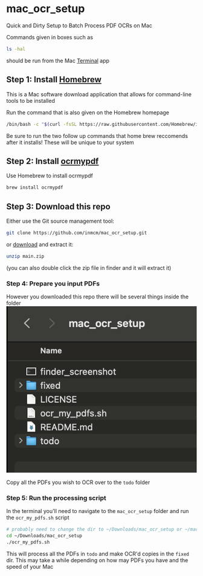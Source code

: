 # mac_ocr_setup
Quick and Dirty Setup to Batch Process PDF OCRs on Mac

Commands given in boxes such as
```sh
ls -hal
```
should be run from the Mac [Terminal](https://support.apple.com/guide/terminal/welcome/mac) app

## Step 1: Install [Homebrew](https://brew.sh)

This is a Mac software download application that allows for command-line tools to be installed 

Run the command that is also given on the Homebrew homepage
```sh
/bin/bash -c "$(curl -fsSL https://raw.githubusercontent.com/Homebrew/install/HEAD/install.sh)"
```

Be sure to run the two follow up commands that home brew reccomends after it installs! These will be unique to your system


## Step 2: Install [ocrmypdf](https://github.com/ocrmypdf/OCRmyPDF)

Use Homebrew to install ocrmypdf

```sh
brew install ocrmypdf
```

## Step 3: Download this repo

Either use the Git source management tool:
```sh
git clone https://github.com/inmcm/mac_ocr_setup.git
```

or [download](https://github.com/inmcm/mac_ocr_setup/archive/refs/heads/main.zip) and extract it:
```sh
unzip main.zip
```
(you can also double click the zip file in finder and it will extract it)

### Step 4: Prepare you input PDFs

However you downloaded this repo there will be several things inside the folder
![Repo Content](finder_screenshot.png)

Copy all the PDFs you wish to OCR over to the `todo` folder

### Step 5: Run the processing script

In the terminal you'll need to navigate to the `mac_ocr_setup` folder and run the `ocr_my_pdfs.sh` script

```sh
# probably need to change the dir to ~/Downloads/mac_ocr_setup or ~/mac_ocr_setup first; wherever you download the repo to
cd ~/Downloads/mac_ocr_setup
./ocr_my_pdfs.sh
```

This will process all the PDFs in `todo` and make OCR'd copies in the `fixed` dir. This may take a while depending on how may PDFs you have and the speed of your Mac 

